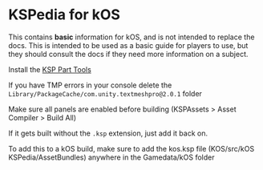 # KSPedia for kOS
This contains **basic** information for kOS, and is not intended to replace the docs. This is intended to be used as a basic guide for players to use, but they should consult the docs if they need more information on a subject.

Install the [KSP Part Tools](https://forum.kerbalspaceprogram.com/index.php?/topic/160487-official-parttools/)

If you have TMP errors in your console delete the `Library/PackageCache/com.unity.textmeshpro@2.0.1` folder

Make sure all panels are enabled before building (KSPAssets > Asset Compiler > Build All)

If it gets built without the `.ksp` extension, just add it back on.

To add this to a kOS build, make sure to add the kos.ksp file (KOS/src/kOS KSPedia/AssetBundles) anywhere in the Gamedata/kOS folder
